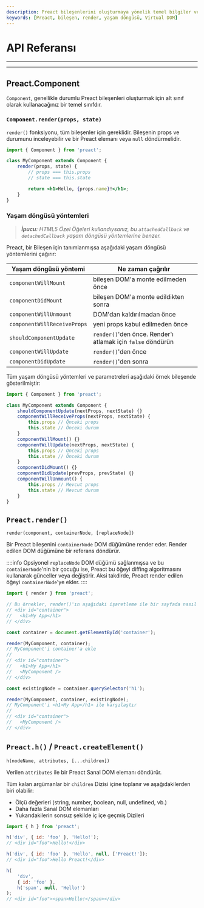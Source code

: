 ```yaml
---
description: Preact bileşenlerini oluşturmaya yönelik temel bilgiler ve render işlemleri hakkında detaylı bir rehber.
keywords: [Preact, bileşen, render, yaşam döngüsü, Virtual DOM]
---
```


# API Referansı

---



---

## Preact.Component

`Component`, genellikle durumlu Preact bileşenleri oluşturmak için alt sınıf olarak kullanacağınız bir temel sınıfdır.

### `Component.render(props, state)`

`render()` fonksiyonu, tüm bileşenler için gereklidir. Bileşenin props ve durumunu inceleyebilir ve bir Preact elemanı veya `null` döndürmelidir.

```jsx
import { Component } from 'preact';

class MyComponent extends Component {
	render(props, state) {
		// props === this.props
		// state === this.state

		return <h1>Hello, {props.name}!</h1>;
	}
}
```

### Yaşam döngüsü yöntemleri

> _**İpucu:** HTML5 Özel Öğeleri kullandıysanız, bu `attachedCallback` ve `detachedCallback` yaşam döngüsü yöntemlerine benzer._

Preact, bir Bileşen için tanımlanmışsa aşağıdaki yaşam döngüsü yöntemlerini çağırır:

| Yaşam döngüsü yöntemi       | Ne zaman çağrılır                               |
|-----------------------------|-------------------------------------------------|
| `componentWillMount`        | bileşen DOM'a monte edilmeden önce              |
| `componentDidMount`         | bileşen DOM'a monte edildikten sonra            |
| `componentWillUnmount`      | DOM'dan kaldırılmadan önce                      |
| `componentWillReceiveProps` | yeni props kabul edilmeden önce                  |
| `shouldComponentUpdate`     | `render()`'den önce. Render'ı atlamak için `false` döndürün |
| `componentWillUpdate`       | `render()`'den önce                             |
| `componentDidUpdate`        | `render()`'den sonra                            |

Tüm yaşam döngüsü yöntemleri ve parametreleri aşağıdaki örnek bileşende gösterilmiştir:

```js
import { Component } from 'preact';

class MyComponent extends Component {
	shouldComponentUpdate(nextProps, nextState) {}
	componentWillReceiveProps(nextProps, nextState) {
		this.props // Önceki props
		this.state // Önceki durum
	}
	componentWillMount() {}
	componentWillUpdate(nextProps, nextState) {
		this.props // Önceki props
		this.state // Önceki durum
	}
	componentDidMount() {}
	componentDidUpdate(prevProps, prevState) {}
	componentWillUnmount() {
		this.props // Mevcut props
		this.state // Mevcut durum
	}
}
```

## `Preact.render()`

`render(component, containerNode, [replaceNode])`

Bir Preact bileşenini `containerNode` DOM düğümüne render eder. Render edilen DOM düğümüne bir referans döndürür.

::::info
Opsiyonel `replaceNode` DOM düğümü sağlanmışsa ve bu `containerNode`'nin bir çocuğu ise, Preact bu öğeyi diffing algoritmasını kullanarak günceller veya değiştirir. Aksi takdirde, Preact render edilen öğeyi `containerNode`'ye ekler.
::::

```js
import { render } from 'preact';

// Bu örnekler, render()'ın aşağıdaki işaretleme ile bir sayfada nasıl davrandığını gösterir:
// <div id="container">
//   <h1>My App</h1>
// </div>

const container = document.getElementById('container');

render(MyComponent, container);
// MyComponent'i container'a ekle
//
// <div id="container">
//   <h1>My App</h1>
//   <MyComponent />
// </div>

const existingNode = container.querySelector('h1');

render(MyComponent, container, existingNode);
// MyComponent'i <h1>My App</h1> ile karşılaştır
//
// <div id="container">
//   <MyComponent />
// </div>
```

## `Preact.h()` / `Preact.createElement()`

`h(nodeName, attributes, [...children])`

Verilen `attributes` ile bir Preact Sanal DOM elemanı döndürür.

Tüm kalan argümanlar bir `children` Dizisi içine toplanır ve aşağıdakilerden biri olabilir:

- Ölçü değerleri (string, number, boolean, null, undefined, vb.)
- Daha fazla Sanal DOM elemanları
- Yukarıdakilerin sonsuz şekilde iç içe geçmiş Dizileri

```js
import { h } from 'preact';

h('div', { id: 'foo' }, 'Hello!');
// <div id="foo">Hello!</div>

h('div', { id: 'foo' }, 'Hello', null, ['Preact!']);
// <div id="foo">Hello Preact!</div>

h(
	'div',
	{ id: 'foo' },
	h('span', null, 'Hello!')
);
// <div id="foo"><span>Hello!</span></div>